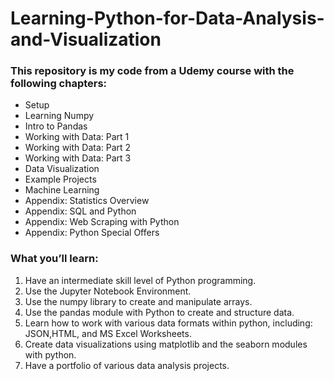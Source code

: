# Learning-Python-for-Data-Analysis-and-Visualization

### This repository is my code from a Udemy course with the following chapters:
- Setup
- Learning Numpy
- Intro to Pandas
- Working with Data: Part 1
- Working with Data: Part 2
- Working with Data: Part 3
- Data Visualization
- Example Projects
- Machine Learning
- Appendix: Statistics Overview
- Appendix: SQL and Python
- Appendix: Web Scraping with Python
- Appendix: Python Special Offers

### What you’ll learn:
1. Have an intermediate skill level of Python programming.
2. Use the Jupyter Notebook Environment.
3. Use the numpy library to create and manipulate arrays.
4. Use the pandas module with Python to create and structure data.
5. Learn how to work with various data formats within python, including: JSON,HTML, and MS Excel Worksheets.
6. Create data visualizations using matplotlib and the seaborn modules with python.
7. Have a portfolio of various data analysis projects.

